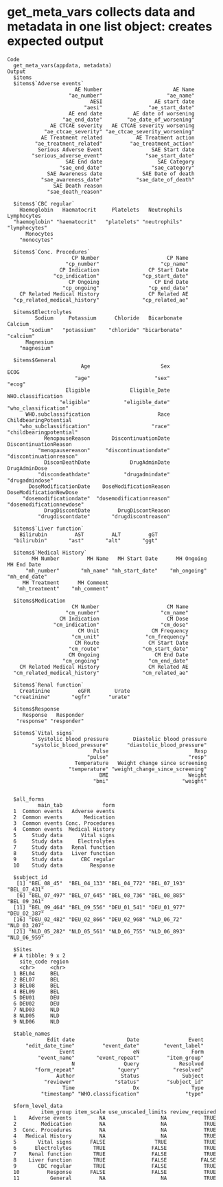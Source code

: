 # get_meta_vars collects data and metadata in one list object: creates expected output

    Code
      get_meta_vars(appdata, metadata)
    Output
      $items
      $items$`Adverse events`
                          AE Number                       AE Name 
                        "ae_number"                     "ae_name" 
                               AESI                 AE start date 
                             "aesi"               "ae_start_date" 
                        AE end date          AE date of worsening 
                      "ae_end_date"        "ae_date_of_worsening" 
                  AE CTCAE severity   AE CTCAE severity worsening 
                "ae_ctcae_severity" "ae_ctcae_severity_worsening" 
               AE Treatment related           AE Treatment action 
             "ae_treatment_related"         "ae_treatment_action" 
              Serious Adverse Event                SAE Start date 
            "serious_adverse_event"              "sae_start_date" 
                       SAE End date                  SAE Category 
                     "sae_end_date"                "sae_category" 
                 SAE Awareness date             SAE Date of death 
               "sae_awareness_date"           "sae_date_of_death" 
                   SAE Death reason 
                 "sae_death_reason" 
      
      $items$`CBC regular`
        Haemoglobin   Haematocrit     Platelets   Neutrophils   Lymphocytes 
      "haemoglobin" "haematocrit"   "platelets" "neutrophils" "lymphocytes" 
          Monocytes 
        "monocytes" 
      
      $items$`Conc. Procedures`
                         CP Number                      CP Name 
                       "cp_number"                    "cp_name" 
                     CP Indication                CP Start Date 
                   "cp_indication"              "cp_start_date" 
                        CP Ongoing                  CP End Date 
                      "cp_ongoing"                "cp_end_date" 
        CP Related Medical History                CP Related AE 
      "cp_related_medical_history"              "cp_related_ae" 
      
      $items$Electrolytes
             Sodium     Potassium      Chloride   Bicarbonate       Calcium 
           "sodium"   "potassium"    "chloride" "bicarbonate"     "calcium" 
          Magnesium 
        "magnesium" 
      
      $items$General
                            Age                       Sex                      ECOG 
                          "age"                     "sex"                    "ecog" 
                       Eligible             Eligible_Date        WHO.classification 
                     "eligible"           "eligible_date"      "who_classification" 
          WHO.subclassification                      Race     ChildbearingPotential 
        "who_subclassification"                    "race"   "childbearingpotential" 
                MenopauseReason       DiscontinuationDate     DiscontinuationReason 
              "menopausereason"     "discontinuationdate"   "discontinuationreason" 
                DisconDeathDate             DrugAdminDate             DrugAdminDose 
              "discondeathdate"           "drugadmindate"           "drugadmindose" 
           DoseModificationDate    DoseModificationReason   DoseModificationNewDose 
         "dosemodificationdate"  "dosemodificationreason" "dosemodificationnewdose" 
                DrugDiscontDate         DrugDiscontReason 
              "drugdiscontdate"       "drugdiscontreason" 
      
      $items$`Liver function`
        Bilirubin         AST         ALT         gGT 
      "bilirubin"       "ast"       "alt"       "ggt" 
      
      $items$`Medical History`
            MH Number         MH Name   MH Start Date      MH Ongoing     MH End Date 
          "mh_number"       "mh_name" "mh_start_date"    "mh_ongoing"   "mh_end_date" 
         MH Treatment      MH Comment 
       "mh_treatment"    "mh_comment" 
      
      $items$Medication
                         CM Number                      CM Name 
                       "cm_number"                    "cm_name" 
                     CM Indication                      CM Dose 
                   "cm_indication"                    "cm_dose" 
                           CM Unit                 CM Frequency 
                         "cm_unit"               "cm_frequency" 
                          CM Route                CM Start Date 
                        "cm_route"              "cm_start_date" 
                        CM Ongoing                  CM End Date 
                      "cm_ongoing"                "cm_end_date" 
        CM Related Medical History                CM Related AE 
      "cm_related_medical_history"              "cm_related_ae" 
      
      $items$`Renal function`
        Creatinine         eGFR        Urate 
      "creatinine"       "egfr"      "urate" 
      
      $items$Response
         Response   Responder 
       "response" "responder" 
      
      $items$`Vital signs`
              Systolic blood pressure        Diastolic blood pressure 
            "systolic_blood_pressure"      "diastolic_blood_pressure" 
                                Pulse                            Resp 
                              "pulse"                          "resp" 
                          Temperature   Weight change since screening 
                        "temperature" "weight_change_since_screening" 
                                  BMI                          Weight 
                                "bmi"                        "weight" 
      
      
      $all_forms
              main_tab             form
      1  Common events   Adverse events
      2  Common events       Medication
      3  Common events Conc. Procedures
      4  Common events  Medical History
      5     Study data      Vital signs
      6     Study data     Electrolytes
      7     Study data   Renal function
      8     Study data   Liver function
      9     Study data      CBC regular
      10    Study data         Response
      
      $subject_id
       [1] "BEL_08_45"  "BEL_04_133" "BEL_04_772" "BEL_07_193" "BEL_07_431"
       [6] "BEL_07_497" "BEL_07_645" "BEL_08_736" "BEL_08_885" "BEL_09_361"
      [11] "BEL_09_464" "BEL_09_556" "DEU_01_541" "DEU_01_977" "DEU_02_387"
      [16] "DEU_02_482" "DEU_02_866" "DEU_02_968" "NLD_06_72"  "NLD_03_207"
      [21] "NLD_05_282" "NLD_05_561" "NLD_06_755" "NLD_06_893" "NLD_06_959"
      
      $Sites
      # A tibble: 9 x 2
        site_code region
        <chr>     <chr> 
      1 BEL04     BEL   
      2 BEL07     BEL   
      3 BEL08     BEL   
      4 BEL09     BEL   
      5 DEU01     DEU   
      6 DEU02     DEU   
      7 NLD03     NLD   
      8 NLD05     NLD   
      9 NLD06     NLD   
      
      $table_names
                 Edit date                 Date                Event 
          "edit_date_time"         "event_date"        "event_label" 
                     Event                   eN                 Form 
              "event_name"       "event_repeat"         "item_group" 
                         N                Query             Resolved 
             "form_repeat"              "query"           "resolved" 
                    Author               Status              Subject 
                "reviewer"             "status"         "subject_id" 
                      Time                   Dx                 Type 
               "timestamp" "WHO.classification"               "type" 
      
      $form_level_data
               item_group item_scale use_unscaled_limits review_required
      1    Adverse events         NA                  NA            TRUE
      2        Medication         NA                  NA            TRUE
      3  Conc. Procedures         NA                  NA            TRUE
      4   Medical History         NA                  NA            TRUE
      5       Vital signs      FALSE                TRUE            TRUE
      6      Electrolytes       TRUE               FALSE            TRUE
      7    Renal function       TRUE               FALSE            TRUE
      8    Liver function       TRUE               FALSE           FALSE
      9       CBC regular       TRUE               FALSE            TRUE
      10         Response      FALSE               FALSE            TRUE
      11          General         NA                  NA            TRUE
      

